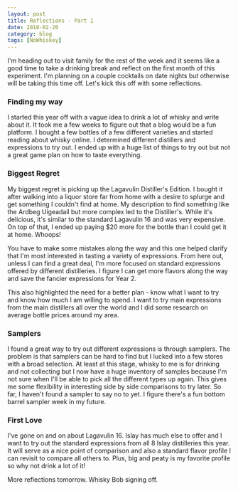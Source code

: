```yaml
---
layout: post
title: Reflections - Part 1
date: 2018-02-20
category: blog
tags: [NoWhiskey]
---
```


I'm heading out to visit family for the rest of the week and it seems like a good time to take a drinking break and reflect on the first month of this experiment. I'm planning on a couple cocktails on date nights but otherwise will be taking this time off. Let's kick this off with some reflections.

### Finding my way

I started this year off with a vague idea to drink a lot of whisky and write about it. It took me a few weeks to figure out that a blog would be a fun platform. I bought a few bottles of a few different varieties and started reading about whisky online. I determined different distillers and expressions to try out. I ended up with a huge list of things to try out but not a great game plan on how to taste everything.

### Biggest Regret

My biggest regret is picking up the Lagavulin Distiller's Edition. I bought it after walking into a liquor store far from home with a desire to splurge and get something I couldn't find at home. My description to find something like the Ardbeg Uigeadail but more complex led to the Distiller's. While it's delicious, it's similar to the standard Lagavulin 16 and was very expensive. On top of that, I ended up paying $20 more for the bottle than I could get it at home. Whoops!

You have to make some mistakes along the way and this one helped clarify that I'm most interested in tasting a variety of expressions. From here out, unless I can find a great deal, I'm more focused on standard expressions offered by different distilleries. I figure I can get more flavors along the way and save the fancier expressions for Year 2.

This also highlighted the need for a better plan - know what I want to try and know how much I am willing to spend. I want to try main expressions from the main distillers all over the world and I did some research on average bottle prices around my area.

### Samplers

I found a great way to try out different expressions is through samplers. The problem is that samplers can be hard to find but I lucked into a few stores with a broad selection. At least at this stage, whisky to me is for drinking and not collecting but I now have a huge inventory of samples because I'm not sure when I'll be able to pick all the different types up again. This gives me some flexibility in interesting side by side comparisons to try later. So far, I haven't found a sampler to say no to yet. I figure there's a fun bottom barrel sampler week in my future.

### First Love

I've gone on and on about Lagavulin 16. Islay has much else to offer and I want to try out the standard expressions from all 8 Islay distilleries this year. It will serve as a nice point of comparison and also a standard flavor profile I can revisit to compare all others to. Plus, big and peaty is my favorite profile so why not drink a lot of it!

More reflections tomorrow. Whisky Bob signing off.
